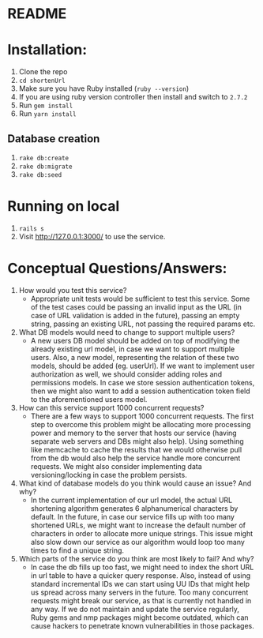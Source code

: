 # README

# Installation:

1. Clone the repo
2. `cd shortenUrl`
3. Make sure you have Ruby installed (`ruby --version`)
4. If you are using ruby version controller then install and switch to `2.7.2`
5. Run `gem install`
6. Run `yarn install`

## Database creation

1. `rake db:create`
2. `rake db:migrate`
3. `rake db:seed`

# Running on local

1. `rails s`
2. Visit http://127.0.0.1:3000/ to use the service.

# Conceptual Questions/Answers:

1. How would you test this service?
    - Appropriate unit tests would be sufficient to test this service. Some of the test cases could be passing an invalid input as the URL (in case of URL validation is added in the future), passing an empty string, passing an existing URL, not passing the required params etc.
2. What DB models would need to change to support multiple users?
    - A new users DB model should be added on top of modifying the already existing url model, in case we want to support multiple users. Also, a new model, representing the relation of these two models, should be added (eg. userUrl). If we want to implement user authorization as well, we should consider adding roles and permissions models. In case we store session authentication tokens, then we might also want to add a session authentication token field to the aforementioned users model.
3. How can this service support 1000 concurrent requests?
    - There are a few ways to support 1000 concurrent requests. The first step to overcome this problem might be allocating more processing power and memory to the server that hosts our service (having separate web servers and DBs might also help). Using something like memcache to cache the results that we would otherwise pull from the db would also help the service handle more concurrent requests. We might also consider implementing data versioning/locking in case the problem persists.
4. What kind of database models do you think would cause an issue? And why?
    - In the current implementation of our url model, the actual URL shortening algorithm generates 6 alphanumerical characters by default. In the future, in case our service fills up with too many shortened URLs, we might want to increase the default number of characters in order to allocate more unique strings. This issue might also slow down our service as our algorithm would loop too many times to find a unique string.
5. Which parts of the service do you think are most likely to fail? And why?
    - In case the db fills up too fast, we might need to index the short URL in url table to have a quicker query response. Also, instead of using standard incremental IDs we can start using UU IDs that might help us spread across many servers in the future. Too many concurrent requests might break our service, as that is currently not handled in any way. If we do not maintain and update the service regularly, Ruby gems and nmp packages might become outdated, which can cause hackers to penetrate known vulnerabilities in those packages.
